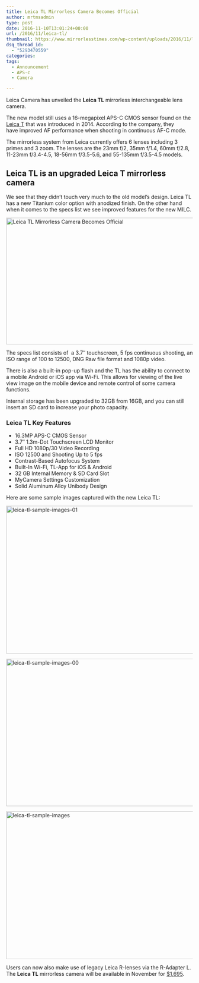 ```yaml
---
title: Leica TL Mirrorless Camera Becomes Official
author: mrtmsadmin
type: post
date: 2016-11-10T13:01:24+00:00
url: /2016/11/leica-tl/
thumbnail: https://www.mirrorlesstimes.com/wp-content/uploads/2016/11/leica-tl.jpg
dsq_thread_id:
  - "5293470559"
categories:
tags:
  - Announcement
  - APS-c
  - Camera

---
```

Leica Camera has unveiled the **Leica TL** mirrorless interchangeable lens camera.

The new model still uses a 16-megapixel APS-C CMOS sensor found on the [Leica T][1] that was introduced in 2014. According to the company, they have improved AF performance when shooting in continuous AF-C mode.

The mirrorless system from Leica currently offers 6 lenses including 3 primes and 3 zoom. The lenses are the 23mm f/2, 35mm f/1.4, 60mm f/2.8, 11-23mm f/3.4-4.5, 18-56mm f/3.5-5.6, and 55-135mm f/3.5-4.5 models.  
<!--more-->

## Leica TL is an upgraded Leica T mirrorless camera

We see that they didn&#8217;t touch very much to the old model’s design. Leica TL has a new Titanium color option with anodized finish. On the other hand when it comes to the specs list we see improved features for the new MILC.

[<img class="aligncenter wp-image-722 size-full" title="Leica TL Mirrorless Camera Becomes Official" src="https://i0.wp.com/www.mirrorlesstimes.com/wp-content/uploads/2016/11/leica-tl-lens-system.png?resize=600%2C341&#038;ssl=1" alt="Leica TL Mirrorless Camera Becomes Official" width="600" height="341" srcset="https://i0.wp.com/www.mirrorlesstimes.com/wp-content/uploads/2016/11/leica-tl-lens-system.png?w=900&ssl=1 900w, https://i0.wp.com/www.mirrorlesstimes.com/wp-content/uploads/2016/11/leica-tl-lens-system.png?resize=300%2C171&ssl=1 300w, https://i0.wp.com/www.mirrorlesstimes.com/wp-content/uploads/2016/11/leica-tl-lens-system.png?resize=768%2C437&ssl=1 768w" sizes="(max-width: 600px) 100vw, 600px" data-recalc-dims="1" />][2]

The specs list consists of  a 3.7″ touchscreen, 5 fps continuous shooting, an ISO range of 100 to 12500, DNG Raw file format and 1080p video.

There is also a built-in pop-up flash and the TL has the ability to connect to a mobile Android or iOS app via Wi-Fi. This allows for viewing of the live view image on the mobile device and remote control of some camera functions.

Internal storage has been upgraded to 32GB from 16GB, and you can still insert an SD card to increase your photo capacity.

### Leica TL Key Features

<ul data-selenium="highlightList">
  <li>
    16.3MP APS-C CMOS Sensor
  </li>
  <li>
    3.7″ 1.3m-Dot Touchscreen LCD Monitor
  </li>
  <li>
    Full HD 1080p/30 Video Recording
  </li>
  <li>
    ISO 12500 and Shooting Up to 5 fps
  </li>
  <li>
    Contrast-Based Autofocus System
  </li>
  <li>
    Built-In Wi-Fi, TL-App for iOS & Android
  </li>
  <li>
    32 GB Internal Memory & SD Card Slot
  </li>
  <li>
    MyCamera Settings Customization
  </li>
  <li>
    Solid Aluminum Alloy Unibody Design
  </li>
</ul>

Here are some sample images captured with the new Leica TL:

[<img class="aligncenter size-full wp-image-718" src="https://i0.wp.com/www.mirrorlesstimes.com/wp-content/uploads/2016/11/leica-tl-sample-images-01.jpg?resize=600%2C398&#038;ssl=1" alt="leica-tl-sample-images-01" width="600" height="398" srcset="https://i0.wp.com/www.mirrorlesstimes.com/wp-content/uploads/2016/11/leica-tl-sample-images-01.jpg?w=1200&ssl=1 1200w, https://i0.wp.com/www.mirrorlesstimes.com/wp-content/uploads/2016/11/leica-tl-sample-images-01.jpg?resize=300%2C199&ssl=1 300w, https://i0.wp.com/www.mirrorlesstimes.com/wp-content/uploads/2016/11/leica-tl-sample-images-01.jpg?resize=768%2C509&ssl=1 768w, https://i0.wp.com/www.mirrorlesstimes.com/wp-content/uploads/2016/11/leica-tl-sample-images-01.jpg?resize=1024%2C678&ssl=1 1024w" sizes="(max-width: 600px) 100vw, 600px" data-recalc-dims="1" />][3]

[<img class="aligncenter size-full wp-image-719" src="https://i1.wp.com/www.mirrorlesstimes.com/wp-content/uploads/2016/11/leica-tl-sample-images-00.jpg?resize=600%2C397&#038;ssl=1" alt="leica-tl-sample-images-00" width="600" height="397" srcset="https://i1.wp.com/www.mirrorlesstimes.com/wp-content/uploads/2016/11/leica-tl-sample-images-00.jpg?w=1200&ssl=1 1200w, https://i1.wp.com/www.mirrorlesstimes.com/wp-content/uploads/2016/11/leica-tl-sample-images-00.jpg?resize=300%2C199&ssl=1 300w, https://i1.wp.com/www.mirrorlesstimes.com/wp-content/uploads/2016/11/leica-tl-sample-images-00.jpg?resize=768%2C508&ssl=1 768w, https://i1.wp.com/www.mirrorlesstimes.com/wp-content/uploads/2016/11/leica-tl-sample-images-00.jpg?resize=1024%2C678&ssl=1 1024w" sizes="(max-width: 600px) 100vw, 600px" data-recalc-dims="1" />][4]

[<img class="aligncenter size-full wp-image-720" src="https://i1.wp.com/www.mirrorlesstimes.com/wp-content/uploads/2016/11/leica-tl-sample-images.jpg?resize=600%2C398&#038;ssl=1" alt="leica-tl-sample-images" width="600" height="398" srcset="https://i1.wp.com/www.mirrorlesstimes.com/wp-content/uploads/2016/11/leica-tl-sample-images.jpg?w=1200&ssl=1 1200w, https://i1.wp.com/www.mirrorlesstimes.com/wp-content/uploads/2016/11/leica-tl-sample-images.jpg?resize=300%2C199&ssl=1 300w, https://i1.wp.com/www.mirrorlesstimes.com/wp-content/uploads/2016/11/leica-tl-sample-images.jpg?resize=768%2C509&ssl=1 768w, https://i1.wp.com/www.mirrorlesstimes.com/wp-content/uploads/2016/11/leica-tl-sample-images.jpg?resize=1024%2C678&ssl=1 1024w" sizes="(max-width: 600px) 100vw, 600px" data-recalc-dims="1" />][5]

Users can now also make use of legacy Leica R-lenses via the R-Adapter L. The **Leica TL** mirrorless camera will be available in November for <a href="https://www.bhphotovideo.com/c/product/1296567-REG/leica_18146_tl_mirrorless_digital_camera.html/BI/20175/KBID/14249" target="_blank" rel="nofollow">$1,695</a>.

 [1]: http://www.dailycameranews.com/2014/04/leica-t-type-701/
 [2]: https://i0.wp.com/www.mirrorlesstimes.com/wp-content/uploads/2016/11/leica-tl-lens-system.png?ssl=1
 [3]: https://i0.wp.com/www.mirrorlesstimes.com/wp-content/uploads/2016/11/leica-tl-sample-images-01.jpg?ssl=1
 [4]: https://i1.wp.com/www.mirrorlesstimes.com/wp-content/uploads/2016/11/leica-tl-sample-images-00.jpg?ssl=1
 [5]: https://i1.wp.com/www.mirrorlesstimes.com/wp-content/uploads/2016/11/leica-tl-sample-images.jpg?ssl=1